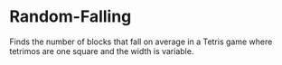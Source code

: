 Random-Falling
==============

Finds the number of blocks that fall on average in a Tetris game where tetrimos are one square and the width is variable.
